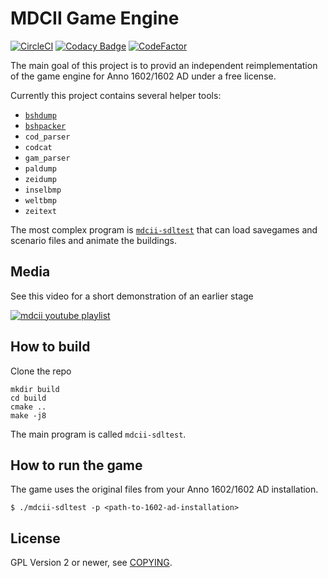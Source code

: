 # MDCII Game Engine

[![CircleCI](https://circleci.com/gh/circleci/circleci-docs.svg?style=shield)](https://circleci.com/gh/siredmar/mdcii-engine) [![Codacy Badge](https://api.codacy.com/project/badge/Grade/fc67621b20584c138f7d069b7d37ef06)](https://www.codacy.com/manual/armin.schlegel/mdcii-engine?utm_source=github.com&utm_medium=referral&utm_content=siredmar/mdcii-engine&utm_campaign=Badge_Grade) [![CodeFactor](https://www.codefactor.io/repository/github/siredmar/mdcii-engine/badge)](https://www.codefactor.io/repository/github/siredmar/mdcii-engine)

The main goal of this project is to provid an independent reimplementation of the game engine for Anno 1602/1602 AD under a free license.

Currently this project contains several helper tools:

-   [`bshdump`](docs/doc/bshdump.md)
-   [`bshpacker`](docs/doc/bshpacker.md)
-   `cod_parser`   
-   `codcat`
-   `gam_parser`
-   `paldump`
-   `zeidump`
-   `inselbmp`
-   `weltbmp`
-   `zeitext`

The most complex program is [`mdcii-sdltest`](docs/doc/mdcii-sdltest.md) that can load savegames and scenario files and animate the buildings.

## Media

See this video for a short demonstration of an earlier stage

[![mdcii youtube playlist](http://img.youtube.com/vi/1Nw7DcvG0gk/0.jpg)](https://www.youtube.com/playlist?list=PLsCp-i-X4SH-TQPoUgN8kicQza2BJ5K0h)

## How to build

Clone the repo

    mkdir build
    cd build
    cmake ..
    make -j8

The main program is called `mdcii-sdltest`.

## How to run the game

The game uses the original files from your Anno 1602/1602 AD installation.

    $ ./mdcii-sdltest -p <path-to-1602-ad-installation>

## License

GPL Version 2 or newer, see [COPYING](COPYING).
